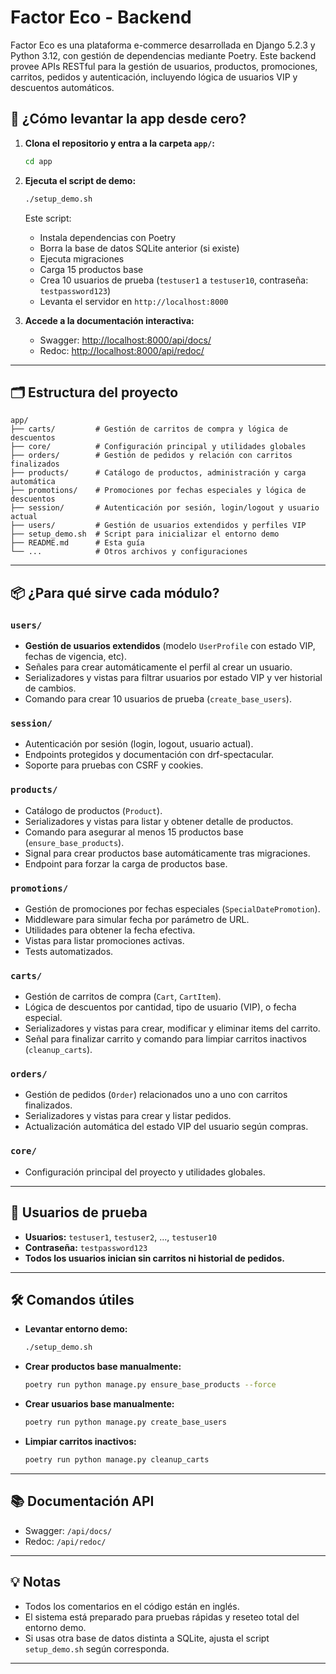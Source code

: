 # Factor Eco - Backend

Factor Eco es una plataforma e-commerce desarrollada en Django 5.2.3 y Python 3.12, con gestión de dependencias mediante Poetry. Este backend provee APIs RESTful para la gestión de usuarios, productos, promociones, carritos, pedidos y autenticación, incluyendo lógica de usuarios VIP y descuentos automáticos.

## 🚀 ¿Cómo levantar la app desde cero?

1. **Clona el repositorio y entra a la carpeta `app/`:**
   ```bash
   cd app
   ```
2. **Ejecuta el script de demo:**
   ```bash
   ./setup_demo.sh
   ```
   Este script:
   - Instala dependencias con Poetry
   - Borra la base de datos SQLite anterior (si existe)
   - Ejecuta migraciones
   - Carga 15 productos base
   - Crea 10 usuarios de prueba (`testuser1` a `testuser10`, contraseña: `testpassword123`)
   - Levanta el servidor en `http://localhost:8000`

3. **Accede a la documentación interactiva:**
   - Swagger: [http://localhost:8000/api/docs/](http://localhost:8000/api/docs/)
   - Redoc: [http://localhost:8000/api/redoc/](http://localhost:8000/api/redoc/)

---

## 🗂️ Estructura del proyecto

```
app/
├── carts/         # Gestión de carritos de compra y lógica de descuentos
├── core/          # Configuración principal y utilidades globales
├── orders/        # Gestión de pedidos y relación con carritos finalizados
├── products/      # Catálogo de productos, administración y carga automática
├── promotions/    # Promociones por fechas especiales y lógica de descuentos
├── session/       # Autenticación por sesión, login/logout y usuario actual
├── users/         # Gestión de usuarios extendidos y perfiles VIP
├── setup_demo.sh  # Script para inicializar el entorno demo
├── README.md      # Esta guía
└── ...            # Otros archivos y configuraciones
```

---

## 📦 ¿Para qué sirve cada módulo?

### `users/`
- **Gestión de usuarios extendidos** (modelo `UserProfile` con estado VIP, fechas de vigencia, etc).
- Señales para crear automáticamente el perfil al crear un usuario.
- Serializadores y vistas para filtrar usuarios por estado VIP y ver historial de cambios.
- Comando para crear 10 usuarios de prueba (`create_base_users`).

### `session/`
- Autenticación por sesión (login, logout, usuario actual).
- Endpoints protegidos y documentación con drf-spectacular.
- Soporte para pruebas con CSRF y cookies.

### `products/`
- Catálogo de productos (`Product`).
- Serializadores y vistas para listar y obtener detalle de productos.
- Comando para asegurar al menos 15 productos base (`ensure_base_products`).
- Signal para crear productos base automáticamente tras migraciones.
- Endpoint para forzar la carga de productos base.

### `promotions/`
- Gestión de promociones por fechas especiales (`SpecialDatePromotion`).
- Middleware para simular fecha por parámetro de URL.
- Utilidades para obtener la fecha efectiva.
- Vistas para listar promociones activas.
- Tests automatizados.

### `carts/`
- Gestión de carritos de compra (`Cart`, `CartItem`).
- Lógica de descuentos por cantidad, tipo de usuario (VIP), o fecha especial.
- Serializadores y vistas para crear, modificar y eliminar items del carrito.
- Señal para finalizar carrito y comando para limpiar carritos inactivos (`cleanup_carts`).

### `orders/`
- Gestión de pedidos (`Order`) relacionados uno a uno con carritos finalizados.
- Serializadores y vistas para crear y listar pedidos.
- Actualización automática del estado VIP del usuario según compras.

### `core/`
- Configuración principal del proyecto y utilidades globales.

---

## 👤 Usuarios de prueba
- **Usuarios:** `testuser1`, `testuser2`, ..., `testuser10`
- **Contraseña:** `testpassword123`
- **Todos los usuarios inician sin carritos ni historial de pedidos.**

---

## 🛠️ Comandos útiles

- **Levantar entorno demo:**
  ```bash
  ./setup_demo.sh
  ```
- **Crear productos base manualmente:**
  ```bash
  poetry run python manage.py ensure_base_products --force
  ```
- **Crear usuarios base manualmente:**
  ```bash
  poetry run python manage.py create_base_users
  ```
- **Limpiar carritos inactivos:**
  ```bash
  poetry run python manage.py cleanup_carts
  ```

---

## 📚 Documentación API
- Swagger: `/api/docs/`
- Redoc: `/api/redoc/`

---

## 💡 Notas
- Todos los comentarios en el código están en inglés.
- El sistema está preparado para pruebas rápidas y reseteo total del entorno demo.
- Si usas otra base de datos distinta a SQLite, ajusta el script `setup_demo.sh` según corresponda.

---
